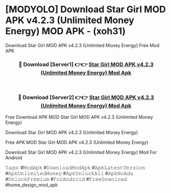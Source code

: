 # [MODYOLO] Download Star Girl MOD APK v4.2.3 (Unlimited Money Energy) MOD APK - (xoh31)
Download Star Girl MOD APK v4.2.3 (Unlimited Money Energy) Free Mod APK

<div align="center">
<h3>🔴 Download [Server1] 👉👉 <a href="https://apk-comot.site?title=Star_Girl_MOD_APK_v4.2.3_(Unlimited_Money_Energy)">Star Girl MOD APK v4.2.3 (Unlimited Money Energy) Mod Apk</a></h3><br>

<h3>🔴 Download [Server2] 👉👉 <a href="https://apk-comot.site?title=Star_Girl_MOD_APK_v4.2.3_(Unlimited_Money_Energy)">Star Girl MOD APK v4.2.3 (Unlimited Money Energy) Mod Apk</a></h3>
</div>


Free Download APK MOD Star Girl MOD APK v4.2.3 (Unlimited Money Energy)

Download Star Girl MOD APK v4.2.3 (Unlimited Money Energy) 

Free APK MOD Star Girl MOD APK v4.2.3 (Unlimited Money Energy) 

Download Star Girl MOD APK v4.2.3 (Unlimited Money Energy) Mod For Android

𝚃𝚊𝚐𝚜: #𝙼𝚘𝚍𝙰𝚙𝚔 #𝙳𝚘𝚠𝚗𝚕𝚘𝚊𝚍𝙼𝚘𝚍𝙰𝚙𝚔 #𝙰𝚙𝚔𝙻𝚊𝚝𝚎𝚜𝚝𝚅𝚎𝚛𝚜𝚒𝚘𝚗 #𝙰𝚙𝚔𝚄𝚗𝚕𝚒𝚖𝚒𝚝𝚎𝚍𝙼𝚘𝚗𝚎𝚢 #𝙰𝚙𝚔𝚄𝚗𝚕𝚘𝚌𝚔𝙰𝚕𝚕 #𝙰𝚙𝚔𝙽𝚘𝙰𝚍𝚜 #𝚄𝚗𝚕𝚘𝚌𝚔𝙿𝚛𝚎𝚖𝚒𝚞𝚖 #𝙵𝚘𝚛𝙰𝚗𝚍𝚛𝚘𝚒𝚍 #𝙵𝚛𝚎𝚎𝙳𝚘𝚠𝚗𝚕𝚘𝚊𝚍 #home_design_mod_apk